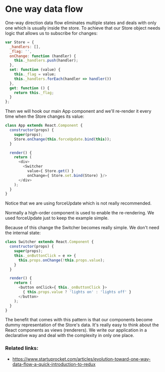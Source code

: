 # One way data flow

One-way direction data flow eliminates multiple states and deals with only one which is usually inside the store.
To achieve that our Store object needs logic that allows us to subscribe for changes:
```javascript
var Store = {
  _handlers: [],
  _flag: '',
  onChange: function (handler) {
    this._handlers.push(handler);
  },
  set: function (value) {
    this._flag = value;
    this._handlers.forEach(handler => handler())
  },
  get: function () {
    return this._flag;
  }
};
```
Then we will hook our main App component and we'll re-render it every time when the Store changes its value:
```javascript
class App extends React.Component {
  constructor(props) {
    super(props);
    Store.onChange(this.forceUpdate.bind(this));
  }

  render() {
    return (
      <div>
        <Switcher
          value={ Store.get() }
          onChange={ Store.set.bind(Store) }/>
      </div>
    );
  }
}
```
Notice that we are using forceUpdate which is not really recommended.

Normally a high-order component is used to enable the re-rendering. We used forceUpdate just to keep the example simple.

Because of this change the Switcher becomes really simple. We don't need the internal state:
```javascript
class Switcher extends React.Component {
  constructor(props) {
    super(props);
    this._onButtonClick = e => {
      this.props.onChange(!this.props.value);
    }
  }

  render() {
    return (
      <button onClick={ this._onButtonClick }>
        { this.props.value ? 'lights on' : 'lights off' }
      </button>
    );
  }
}
```
The benefit that comes with this pattern is that our components become dummy representation of the Store's data.
It's really easy to think about the React components as views (renderers).
We write our application in a declarative way and deal with the complexity in only one place.

### Related links:
- https://www.startuprocket.com/articles/evolution-toward-one-way-data-flow-a-quick-introduction-to-redux
